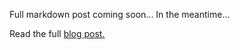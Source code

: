 Full markdown post coming soon...
In the meantime...

Read the full [blog post.](https://pondermake.tumblr.com/post/173229716764/art-contemplative-care)
